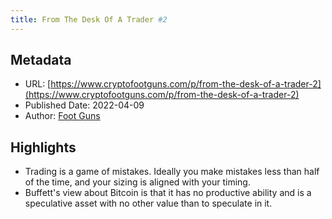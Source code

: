 ```yaml
---
title: From The Desk Of A Trader #2
---
```

## Metadata
* URL: [https://www.cryptofootguns.com/p/from-the-desk-of-a-trader-2](https://www.cryptofootguns.com/p/from-the-desk-of-a-trader-2)
* Published Date: 2022-04-09
* Author: [Foot Guns](None)

## Highlights
* Trading is a game of mistakes. Ideally you make mistakes less than half of the time, and your sizing is aligned with your timing.
* Buffett's view about Bitcoin is that it has no productive ability and is a speculative asset with no other value than to speculate in it.